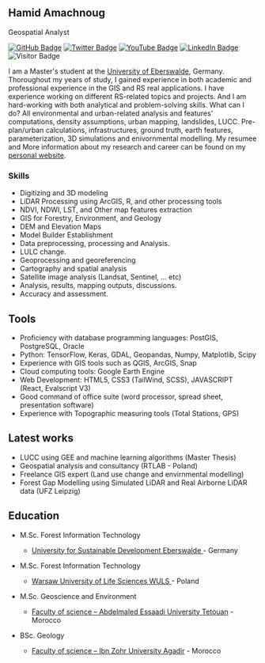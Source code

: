 ## Hamid Amachnoug

Geospatial Analyst

[![GitHub Badge](https://img.shields.io/github/followers/ham811?style=social)](https://github.com/ham811?tab=followers)
[![Twitter Badge](https://img.shields.io/twitter/follow/amachnoug?style=social)](https://twitter.com/amachnoug)
[![YouTube Badge](https://img.shields.io/badge/My-YouTube-red)](https://www.youtube.com/channel/UCrMpGcLpn2LTNwcG6fd9oMg)
[![LinkedIn Badge](https://img.shields.io/badge/My-LinkedIn-blue)](https://www.linkedin.com/in/hamid-a-69376612b/)
![Visitor Badge](https://visitor-badge.laobi.icu/badge?page_id=ham811.ham811)

I am a Master's student at the [University of Eberswalde](https://www.hnee.de), Germany. Thoroughout my years of study, I gained experience in both academic and professional experience in the GIS and RS real applications. I have experience working on different RS-related topics and projects. And I am hard-working with both analytical and problem-solving skills. What can I do? All environmental and urban-related analysis and features' computations, density assumptions, urban mapping, landslides, LUCC. Pre-plan/urban calculations, infrastructures, ground truth, earth features, parameterization, 3D simulations and enivornmental modelling.
My resumee and More information about my research and career can be found on my [personal website](https://ham811.github.io/).

### Skills

- Digitizing and 3D modeling
- LiDAR Processing using ArcGIS, R, and other processing tools
- NDVI, NDWI, LST, and Other map features extraction
- GIS for Forestry, Environment, and Geology
- DEM and Elevation Maps
- Model Builder Establishment
- Data preprocessing, processing and Analysis.
- LULC change.
- Geoprocessing and georeferencing
- Cartography and spatial analysis
- Satellite image analysis (Landsat, Sentinel, ... etc)
- Analysis, results, mapping outputs, discussions.
- Accuracy and assessment.

## Tools

- Proficiency with database programming languages: PostGIS, PostgreSQL, Oracle
- Python: TensorFlow, Keras, GDAL, Geopandas, Numpy, Matplotlib, Scipy
- Experience with GIS tools such as QGIS, ArcGIS, Snap
- Cloud computing tools: Google Earth Engine
- Web Development: HTML5, CSS3 (TailWind, SCSS), JAVASCRIPT (React, Evalscript V3)
- Good command of office suite (word processor, spread sheet, presentation software)
- Experience with Topographic measuring tools (Total Stations, GPS)

## Latest works

- LUCC using GEE and machine learning algorithms (Master Thesis)
- Geospatial analysis and consultancy (RTLAB - Poland)
- Freelance GIS expert (Land use change and envirnmental modelling)
- Forest Gap Modelling using Simulated LiDAR and Real Airborne LiDAR data (UFZ Leipzig)

## Education

- M.Sc. Forest Information Technology

  - [University for Sustainable Development Eberswalde ](https://www.hnee.de/de) - Germany

- M.Sc. Forest Information Technology

  - [Warsaw University of Life Sciences WULS ](https://www.sggw.edu.pl/en/) - Poland

- M.Sc. Geoscience and Environment

  - [Faculty of science – Abdelmaled Essaadi University Tetouan](http://www.fst.ac.ma/site/) - Morocco

- BSc. Geology
  - [Faculty of science – Ibn Zohr University Agadir](https://www.uiz.ac.ma/faculte-des-sciences-agadir) - Morocco
